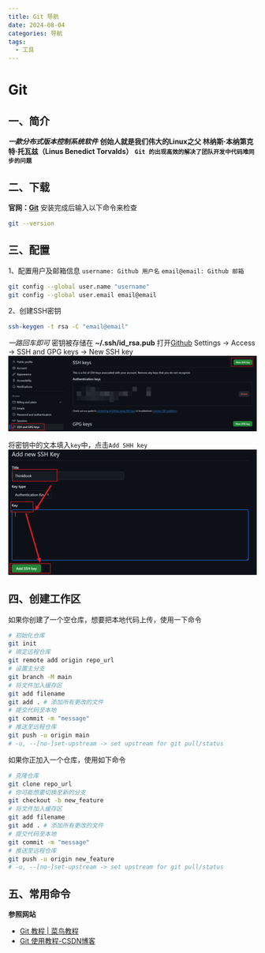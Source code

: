 ```yaml
---
title: Git 导航
date: 2024-08-04
categories: 导航
tags:
  - 工具
---
```

# Git
## 一、简介

 ***一款分布式版本控制系统软件***
**创始人就是我们伟大的Linux之父 林纳斯·本纳第克特·托瓦兹（Linus Benedict Torvalds）**
**`Git 的出现高效的解决了团队开发中代码难同步的问题`**

## 二、下载

**官网：[Git](https://git-scm.com/)**
安装完成后输入以下命令来检查
```bash
git --version
```

## 三、配置

1、配置用户及邮箱信息
`username: Github 用户名`
`email@email: Github 邮箱`
```bash
git config --global user.name "username"
git config --global user.email email@email
```

2、创建SSH密钥
```baSh
ssh-keygen -t rsa -C "email@email"
```
*一路回车即可*  密钥被存储在 **~/.ssh/id_rsa.pub**
打开[Github](https://github.com)  Settings -> Access -> SSH and GPG keys -> New SSH key
![](img/note/navigation/git/git-01.png)

将密钥中的文本填入`key`中，点击`Add SHH key`
![](img/note/navigation/git/git-02.png)
## 四、创建工作区

如果你创建了一个空仓库，想要把本地代码上传，使用一下命令
```bash
# 初始化仓库
git init
# 绑定远程仓库
git remote add origin repo_url
# 设置主分支
git branch -M main
# 将文件加入缓存区
git add filename
git add . # 添加所有更改的文件
# 提交代码至本地
git commit -m "message"
# 推送至远程仓库
git push -u origin main
# -u, --[no-]set-upstream -> set upstream for git pull/status
```

如果你正加入一个仓库，使用如下命令
```bash
# 克隆仓库
git clone repo_url
# 你可能想要切换至新的分支
git checkout -b new_feature
# 将文件加入缓存区
git add filename
git add . # 添加所有更改的文件
# 提交代码至本地
git commit -m "message"
# 推送至远程仓库
git push -u origin new_feature
# -u, --[no-]set-upstream -> set upstream for git pull/status
```

## 五、常用命令

**参照网站**
* [Git 教程 | 菜鸟教程](https://www.runoob.com/git/git-tutorial.html)
* [Git 使用教程-CSDN博客](https://blog.csdn.net/qq_16027093/article/details/130503317)
